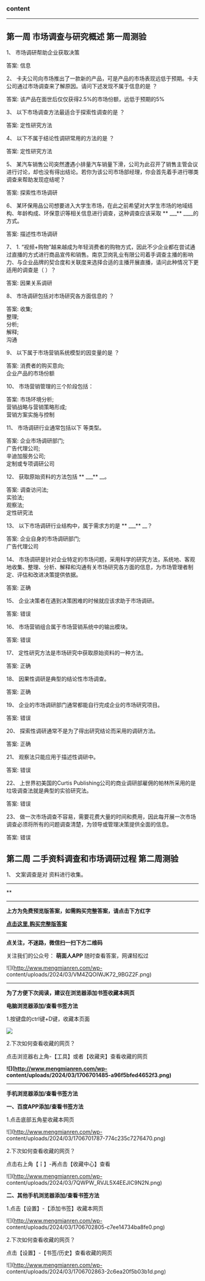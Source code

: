 ### content

* * *

## 第一周 市场调查与研究概述 第一周测验

1、 市场调研帮助企业获取决策

答案: 信息  

2、 卡夫公司向市场推出了一款新的产品，可是产品的市场表现远低于预期。卡夫公司通过市场调查来了解原因。请问下述发现不属于信息的是 ？

答案: 该产品在面世后仅仅获得2.5%的市场份额，远低于预期的5%

3、 以下市场调查方法最适合于探索性调查的是 ？

答案: 定性研究方法

4、 以下不属于结论性调研常用的方法的是 ？

答案: 定性研究方法

5、
某汽车销售公司突然遭遇小排量汽车销量下滑，公司为此召开了销售主管会议进行讨论，却也没有得出结论。若你为该公司市场部经理，你会首先着手进行哪类调查来帮助发现症结呢？

答案: 探索性市场调研

6、 某环保用品公司想要进入大学生市场，在此之前希望对大学生市场的地域结构、年龄构成、环保意识等相关信息进行调查，这种调查应该采取 ** ___**
____的方式。

答案: 描述性市场调研

7、 1.
“视频+购物”越来越成为年轻消费者的购物方式，因此不少企业都在尝试通过直播的方式进行商品宣传和销售。南京卫岗乳业有限公司着手调查主播的影响力、与企业品牌的契合度和关联度来选择合适的主播开展直播，请问此种情况下更适用的调查是（
）？

答案: 因果关系调研

8、 市场调研包括对市场研究各方面信息的 ？

答案: 收集;  
整理;  
分析;  
解释;  
沟通

9、 以下属于市场营销系统模型的因变量的是 ？

答案: 消费者的购买意向;  
企业产品的市场份额

10、 市场营销管理的三个阶段包括：

答案: 市场环境分析;  
营销战略与营销策略形成;  
营销方案实施与控制

11、 市场调研行业通常包括以下 等类型。

答案: 企业市场调研部门;  
广告代理公司;  
辛迪加服务公司;  
定制或专项调研公司

12、 获取原始资料的方法包括 ** ___** __。

答案: 调查访问法;  
实验法;  
观察法;  
定性研究法

13、 以下市场调研行业结构中，属于需求方的是 ** ___** __？

答案: 企业自身的市场调研部门;  
广告代理公司

14、
市场调研是针对企业特定的市场问题，采用科学的研究方法，系统地、客观地收集、整理、分析、解释和沟通有关市场研究各方面的信息，为市场管理者制定、评估和改进决策提供依据。

答案: 正确

15、 企业决策者在遇到决策困难的时候就应该求助于市场调研。

答案: 错误

16、 市场营销组合属于市场营销系统中的输出模块。

答案: 错误

17、 定性研究方法是市场研究中获取原始资料的一种方法。

答案: 正确

18、 因果性调研是典型的结论性市场调查。

答案: 正确

19、 企业的市场调研部门通常都能自行完成企业的市场研究项目。

答案: 错误

20、 探索性调研通常不是为了得出研究结论而采用的调研方法。

答案: 正确

21、 观察法只能应用于描述性调研中。

答案: 错误

22、 上世界初美国的Curtis Publishing公司的商业调研部雇佣的帕林所采用的是垃圾调查法就是典型的实验研究法。

答案: 错误

23、 做一次市场调查不容易，需要花费大量的时间和费用，因此每开展一次市场调查必须将所有的问题调查清楚，为领导或管理决策提供全面的信息。

答案: 错误

## 第二周 二手资料调查和市场调研过程 第二周测验

1、 文案调查是对 资料进行收集。

* * *

**

* * *

**上方为免费预览版答案，如需购买完整答案，请点击下方红字**

[**点击这里,购买完整版答案**](http://mooc.mengmianren.com/mooc2/107968.html)

* * *

**点关注，不迷路，微信扫一扫下方二维码**

关注我们的公众号： **萌面人APP** 随时查看答案，网课轻松过

![](http://www.mengmianren.com/wp-
content/uploads/2024/03/VM4ZQOIWJK72_9BGZ2F.png)

* * *

**为了方便下次阅读，建议在浏览器添加书签收藏本网页**

**电脑浏览器添加/查看书签方法**

1.按键盘的ctrl键+D键，收藏本页面

![](http://www.mengmianren.com/wp-content/uploads/2024/03/AF9T_JKKHAJN.png)

2.下次如何查看收藏的网页？

点击浏览器右上角-【工具】或者【收藏夹】查看收藏的网页

**![](http://www.mengmianren.com/wp-
content/uploads/2024/03/1706701485-a96f5bfed4652f3.png)**

* * *

**手机浏览器添加/查看书签方法**

**一、百度APP添加/查看书签方法**

1.点击底部五角星收藏本网页

![](http://www.mengmianren.com/wp-
content/uploads/2024/03/1706701787-774c235c7276470.png)

2.下次如何查看收藏的网页？

点击右上角【┇】-再点击【收藏中心】查看

![](http://www.mengmianren.com/wp-
content/uploads/2024/03/7QWPW_RVJL5X4EEJIC9N2N.png)

**二、其他手机浏览器添加/查看书签方法**

1.点击【设置】-【添加书签】收藏本网页

![](http://www.mengmianren.com/wp-
content/uploads/2024/03/1706702805-c7ee14734ba8fe0.png)

2.下次如何查看收藏的网页？

点击【设置】-【书签/历史】查看收藏的网页

![](http://www.mengmianren.com/wp-
content/uploads/2024/03/1706702863-2c6ea20f5b03b1d.png)

